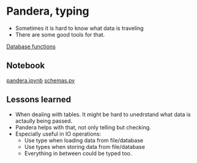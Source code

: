 # Pandera, typing

- Sometimes it is hard to know what data is traveling
- There are some good tools for that.

[Database functions](https://gitlab.com/aidiss/va-model/-/blob/main/src/va_model/preprocessing/data/database.py) 

## Notebook

[pandera.ipynb](pandera.ipynb)
[schemas.py](schemas.py)

## Lessons learned

- When dealing with tables. It might be hard to unedrstand what data is actaully being passed.
- Pandera helps with that, not only telling but checking.
- Especially useful in IO operations:
  - Use type when loading data from file/database
  - Use types when storing data from file/database
  - Everything in between could be typed too.